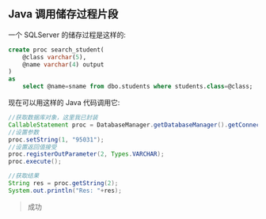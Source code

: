Java 调用储存过程片段
---------

一个 SQLServer 的储存过程是这样的:
```sql
create proc search_student(
    @class varchar(5),
    @name varchar(4) output
)
as
    select @name=sname from dbo.students where students.class=@class;
```

现在可以用这样的 Java 代码调用它:

```java
//获取数据库对象，这里我已封装
CallableStatement proc = DatabaseManager.getDatabaseManager().getConnect().prepareCall("{call search_student(?,?)}");
//设置参数
proc.setString(1, "95031");
//设置返回值接受
proc.registerOutParameter(2, Types.VARCHAR);
proc.execute();

//获取结果
String res = proc.getString(2);
System.out.println("Res: "+res);
```

> 成功
